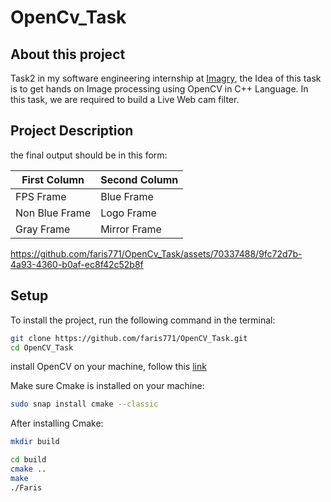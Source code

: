 # OpenCv_Task
## About this project
Task2 in my software engineering internship at [Imagry](https://github.com/imagry), the Idea of this task is to get hands on Image processing using OpenCV in C++ Language.
In this task, we are required to build a Live Web cam filter.

## Project Description
the final output should be in this form:


| First Column  | Second Column |
| ------------- | ------------- |
| FPS Frame | Blue Frame  |
| Non Blue Frame  | Logo Frame  |
| Gray Frame   | Mirror Frame  |




https://github.com/faris771/OpenCv_Task/assets/70337488/9fc72d7b-4a93-4360-b0af-ec8f42c52b8f

## Setup
To install the project, run the following command in the terminal:

```bash
git clone https://github.com/faris771/OpenCV_Task.git
cd OpenCV_Task

```
install OpenCV on your machine, follow this [link](https://www.geeksforgeeks.org/how-to-install-opencv-in-c-on-linux/)


Make sure Cmake is installed on your machine:

```bash
sudo snap install cmake --classic
```

After installing Cmake:
```bash
mkdir build

```
```bash
cd build
cmake ..
make
./Faris

```




